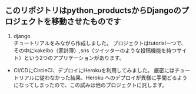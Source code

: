 ## このリポジトリはpython_productsからDjangoのプロジェクトを移動させたものです

1. django<br>
チュートリアルをみながら作成しました。
プロジェクトはtutorial一つで、その中にkakeibo（家計簿）,sns（ツイッターのような投稿機能を持つサイト）という2つのアプリケーションがあります。
- CI/CDにCircleCI、デプロイにHerokuを利用してみました。
厳密にはチュートリアルに従わなかった結果、Heroku へのデプロイが異様に手間どるようになってしまったので、この試みは他のプロジェクトに託します。
